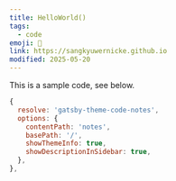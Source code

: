 ```yaml
---
title: HelloWorld()
tags:
  - code
emoji: 👋
link: https://sangkyuwernicke.github.io
modified: 2025-05-20
---
```


This is a sample code, see below.

```js
{
  resolve: 'gatsby-theme-code-notes',
  options: {
    contentPath: 'notes',
    basePath: '/',
    showThemeInfo: true,
    showDescriptionInSidebar: true,
  },
},
```
